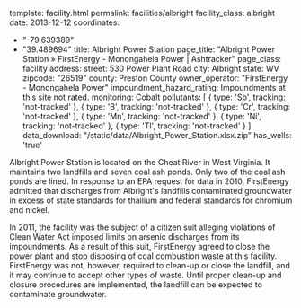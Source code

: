 template: facility.html
permalink: facilities/albright
facility_class: albright
date: 2013-12-12
coordinates: 
  - "-79.639389"
  - "39.489694"
title: Albright Power Station
page_title: "Albright Power Station &raquo; FirstEnergy - Monongahela Power | Ashtracker"
page_class: facility
address: 
  street: 530 Power Plant Road
  city: Albright
  state: WV
  zipcode: "26519"
  county: Preston County
owner_operator: "FirstEnergy - Monongahela Power"
impoundment_hazard_rating: Impoundments at this site not rated.
monitoring: Cobalt
pollutants: [
  {
  type: 'Sb',
  tracking: 'not-tracked'
  },
  {
  type: 'B',
  tracking: 'not-tracked'
  },
  {
  type: 'Cr',
  tracking: 'not-tracked'
  },
  {
  type: 'Mn',
  tracking: 'not-tracked'
  },
  {
  type: 'Ni',
  tracking: 'not-tracked'
  },
  {
  type: 'Tl',
  tracking: 'not-tracked'
  }
]
data_download: "/static/data/Albright_Power_Station.xlsx.zip"
has_wells: 'true'

Albright Power Station is located on the Cheat River in West Virginia. It 
maintains two landfills and seven coal ash ponds. Only two of the coal ash ponds are lined. In response to an EPA request for data in 2010, FirstEnergy admitted that discharges from Albright's landfills contaminated groundwater in excess of state standards for thallium and federal standards for chromium and nickel. 

In 2011, the facility was the subject of a citizen suit alleging violations of Clean Water Act imposed limits on arsenic discharges from its impoundments. As a result of this suit, FirstEnergy agreed to close the power plant and stop disposing of coal combustion waste at this facility. FirstEnergy was not, however, required to clean-up or close the landfill, and it may continue to accept other types of waste. Until proper clean-up and closure procedures are implemented, the landfill can be expected to contaminate groundwater.